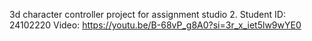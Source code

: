 3d character controller project for assignment studio 2. Student ID: 24102220
Video: https://youtu.be/B-68vP_g8A0?si=3r_x_iet5lw9wYE0
